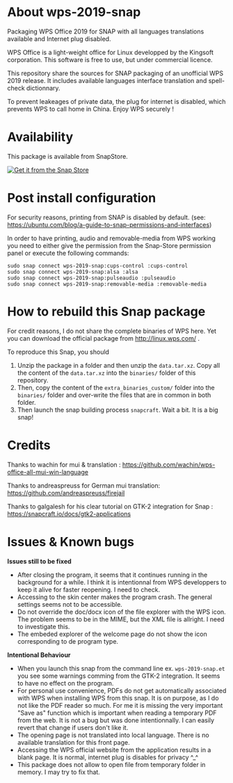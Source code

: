# About wps-2019-snap
Packaging WPS Office 2019 for SNAP with all languages translations available and Internet plug disabled.

WPS Office is a light-weight office for Linux developped by the Kingsoft corporation. This software is free to use, but under commercial licence.
  
This repository share the sources for SNAP packaging of an unofficial WPS 2019 release. It includes available languages interface translation and spell-check dictionnary. 
  
To prevent leakeages of private data, the plug for internet is disabled, which prevents WPS to call home in China. Enjoy WPS securely !


# Availability
This package is available from SnapStore.

<a href="https://snapcraft.io/wps-2019-snap">
  <img alt="Get it from the Snap Store" src="https://snapcraft.io/static/images/badges/en/snap-store-white.svg" />
</a>
  
# Post install configuration
For security reasons, printing from SNAP is disabled by default. (see: https://ubuntu.com/blog/a-guide-to-snap-permissions-and-interfaces)

In order to have printing, audio and removable-media from WPS working you need to either give the permission from the Snap-Store permission panel or execute the following commands:
```
sudo snap connect wps-2019-snap:cups-control :cups-control
sudo snap connect wps-2019-snap:alsa :alsa
sudo snap connect wps-2019-snap:pulseaudio :pulseaudio
sudo snap connect wps-2019-snap:removable-media :removable-media
```

# How to rebuild this Snap package
For credit reasons, I do not share the complete binaries of WPS here. Yet you can download the official package from http://linux.wps.com/ .

To reproduce this Snap, you should
  1. Unzip the package in a folder and then unzip the ```data.tar.xz```. Copy all the content of the ```data.tar.xz``` into the ```binaries/``` folder of this repository.
  2. Then, copy the content of the ```extra_binaries_custom/``` folder into the ```binaries/``` folder and over-write the files that are in common in both folder.
  3. Then launch the snap building process ```snapcraft```. Wait a bit. It is a big snap!


# Credits
Thanks to wachin for mui & translation : https://github.com/wachin/wps-office-all-mui-win-language

Thanks to andreaspreuss for German mui translation: https://github.com/andreaspreuss/firejail

Thanks to galgalesh for his clear tutorial on GTK-2 integration for Snap : https://snapcraft.io/docs/gtk2-applications 


# Issues & Known bugs

**Issues still to be fixed**
* After closing the program, it seems that it continues running in the background for a while. I think it is intentionnal from WPS developpers to keep it alive for faster reopening. I need to check.
* Accessing to the skin center makes the program crash. The general settings seems not to be accessible.
* Do not override the doc/docx icon of the file explorer with the WPS icon. The problem seems to be in the MIME, but the XML file is allright. I need to investigate this.
* The embeded explorer of the welcome page do not show the icon corresponding to de program type. 

**Intentional Behaviour**
* When you launch this snap from the command line ex. ```wps-2019-snap.et``` you see some warnings comming from the GTK-2 integration. It seems to have no effect on the program. 
* For personal use convenience, PDFs do not get automatically associated with WPS when installing WPS from this snap. It is on purpose, as I do not like the PDF reader so much. For me it is missing the very important "Save as" function which is important when reading a temporary PDF from the web. It is not a bug but was done intentionnally. I can easily revert that change if users don't like it.
* The opening page is not translated into local language. There is no available translation for this front page.
* Accessing the WPS official website from the application results in a blank page. It is normal, internet plug is disables for privacy ^_^
* This package does not allow to open file from temporary folder in memory. I may try to fix that.

